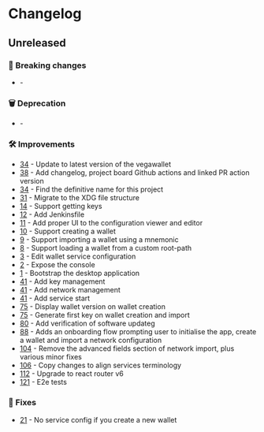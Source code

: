 # Changelog

## Unreleased

### 🚨 Breaking changes

- [](https://github.com/vegaprotocol/vegawallet-desktop/pull/) -

### 🗑️ Deprecation

- [](https://github.com/vegaprotocol/vegawallet-desktop/pull/) -

### 🛠 Improvements

- [34](https://github.com/vegaprotocol/vegawallet-desktop/pull/34) - Update to latest version of the vegawallet
- [38](https://github.com/vegaprotocol/vegawallet-desktop/pull/38) - Add changelog, project board Github actions and linked PR action version
- [34](https://github.com/vegaprotocol/vegawallet-desktop/pull/34) - Find the definitive name for this project
- [31](https://github.com/vegaprotocol/vegawallet-desktop/pull/31) - Migrate to the XDG file structure
- [14](https://github.com/vegaprotocol/vegawallet-desktop/pull/14) - Support getting keys
- [12](https://github.com/vegaprotocol/vegawallet-desktop/pull/12) - Add Jenkinsfile
- [11](https://github.com/vegaprotocol/vegawallet-desktop/pull/11) - Add proper UI to the configuration viewer and editor
- [10](https://github.com/vegaprotocol/vegawallet-desktop/pull/10) - Support creating a wallet
- [9](https://github.com/vegaprotocol/vegawallet-desktop/pull/9) - Support importing a wallet using a mnemonic
- [8](https://github.com/vegaprotocol/vegawallet-desktop/pull/8) - Support loading a wallet from a custom root-path
- [3](https://github.com/vegaprotocol/vegawallet-desktop/pull/3) - Edit wallet service configuration
- [2](https://github.com/vegaprotocol/vegawallet-desktop/pull/2) - Expose the console
- [1](https://github.com/vegaprotocol/vegawallet-desktop/pull/1) - Bootstrap the desktop application
- [41](https://github.com/vegaprotocol/vegawallet-desktop/pull/41) - Add key management
- [41](https://github.com/vegaprotocol/vegawallet-desktop/pull/41) - Add network management
- [41](https://github.com/vegaprotocol/vegawallet-desktop/pull/41) - Add service start
- [75](https://github.com/vegaprotocol/vegawallet-desktop/pull/75) - Display wallet version on wallet creation
- [75](https://github.com/vegaprotocol/vegawallet-desktop/pull/75) - Generate first key on wallet creation and import
- [80](https://github.com/vegaprotocol/vegawallet-desktop/pull/80) - Add verification of software updateg
- [88](https://github.com/vegaprotocol/vegawallet-desktop/pull/88) - Adds an onboarding flow prompting user to initialise the app, create a wallet and import a network configuration
- [104](https://github.com/vegaprotocol/vegawallet-desktop/pull/104) - Remove the advanced fields section of network import, plus various minor fixes
- [106](https://github.com/vegaprotocol/vegawallet-desktop/pull/106) - Copy changes to align services terminology
- [112](https://github.com/vegaprotocol/vegawallet-desktop/pull/112) - Upgrade to react router v6
- [121](https://github.com/vegaprotocol/vegawallet-desktop/pull/121) - E2e tests

### 🐛 Fixes

- [21](https://github.com/vegaprotocol/vegawallet-desktop/pull/21) - No service config if you create a new wallet
